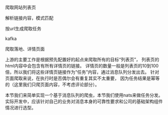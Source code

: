 
爬取网站列表页

解析链接内容，模式匹配

按url生成爬取任务

kafka

爬取落地、详情页面

上游的主要工作是根据预先配置好的起点来爬取所有的目标“列表页”，
列表页的html内容中会包含有所有详情页的链接。
详情页的数量一般是列表页的10到100倍，所以我们将这些详情页链接作为“任务”内容，通过消息队列分发出去。
针对页面爬取来说，在执行时是否偶尔会有重复其实不太重要，
因为任务结果是幂等的（这里我们只爬页面内容，不考虑评论部分）。

本节我们来简单实现一个基于消息队列的爬虫，本节我们使用nats来做任务分发。
实际开发中，应该针对自己的业务对消息本身的可靠性要求和公司的基础架构组件情况进行选型。